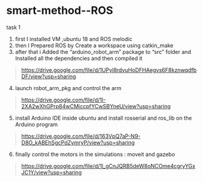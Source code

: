 # smart-method--ROS
task 1

1. first I installed VM ,ubuntu 18 and ROS melodic
2. then I Prepared ROS by Create a workspace using catkin_make
3. after that i Added the “arduino_robot_arm” package to “src” folder and Installed all the dependencies and then compiled it
> https://drive.google.com/file/d/1UPyl8rdvuHoDFHAegvs6F8kznwqdfbDF/view?usp=sharing
4. launch robot_arm_pkg and control the arm
> https://drive.google.com/file/d/1I-2XA2wXhGPrp84wCMiccpfYCwSBYneU/view?usp=sharing
5. install Arduino IDE inside ubuntu and install rosserial and ros_lib on the Arduino program
> https://drive.google.com/file/d/163VpQ7aP-N9-D8O_kABEhSgcPdZymryP/view?usp=sharing
6. finally control the motors in the simulations : moveit and gazebo
> https://drive.google.com/file/d/1l_gCnJQRB5deW8oNCOme4cgryYGxJC1Y/view?usp=sharing
